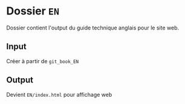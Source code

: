 # Dossier `EN`

Dossier contient l'output du guide technique anglais pour le site web.

## Input
Créer à partir de `git_book_EN`

## Output

Devient `EN/index.html` pour affichage web